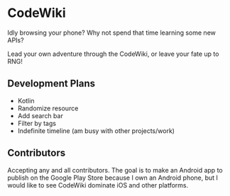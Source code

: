 # CodeWiki
Idly browsing your phone? Why not spend that time learning some new APIs?

Lead your own adventure through the CodeWiki, or leave your fate up to RNG!

## Development Plans
* Kotlin
* Randomize resource
* Add search bar
* Filter by tags
* Indefinite timeline (am busy with other projects/work)

## Contributors
Accepting any and all contributors. The goal is to make an Android app to publish on the Google Play Store because I own an Android phone, but I would like to see CodeWiki dominate iOS and other platforms.

